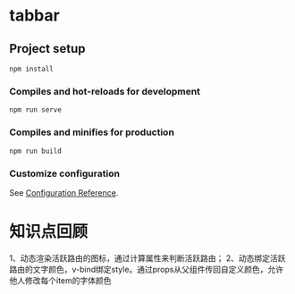 # tabbar

## Project setup
```
npm install
```

### Compiles and hot-reloads for development
```
npm run serve
```

### Compiles and minifies for production
```
npm run build
```

### Customize configuration
See [Configuration Reference](https://cli.vuejs.org/config/).

# 知识点回顾
1、动态渲染活跃路由的图标，通过计算属性来判断活跃路由；
2、动态绑定活跃路由的文字颜色，v-bind绑定style。通过props从父组件传回自定义颜色，允许他人修改每个item的字体颜色

